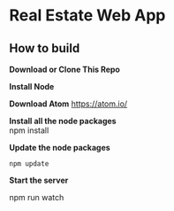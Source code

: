# Real Estate Web App

**How to build**
---------

**Download or Clone This Repo**


 **Install Node**

**Download Atom**
	https://atom.io/

 **Install all the node packages**    
    npm install
    
 **Update the node packages** 
    
    npm update

**Start the server**

  npm run watch
